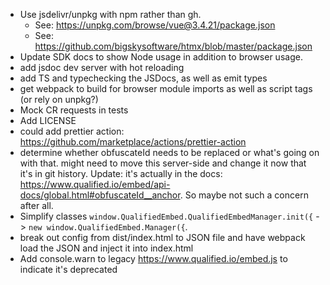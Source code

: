 - Use jsdelivr/unpkg with npm rather than gh.
  - See: https://unpkg.com/browse/vue@3.4.21/package.json
  - See: https://github.com/bigskysoftware/htmx/blob/master/package.json
- Update SDK docs to show Node usage in addition to browser usage.
- add jsdoc dev server with hot reloading
- add TS and typechecking the JSDocs, as well as emit types
- get webpack to build for browser module imports as well as script tags (or rely on unpkg?)
- Mock CR requests in tests
- Add LICENSE
- could add prettier action: https://github.com/marketplace/actions/prettier-action
- determine whether obfuscateId needs to be replaced or what's going on with that. might need to move this server-side and change it now that it's in git history. Update: it's actually in the docs: <https://www.qualified.io/embed/api-docs/global.html#obfuscateId__anchor>. So maybe not such a concern after all.
- Simplify classes `window.QualifiedEmbed.QualifiedEmbedManager.init({` -> `new window.QualifiedEmbed.Manager({`.
- break out config from dist/index.html to JSON file and have webpack load the JSON and inject it into index.html
- Add console.warn to legacy https://www.qualified.io/embed.js to indicate it's deprecated
